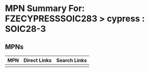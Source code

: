 



# MPN Summary For: FZECYPRESSSOIC283 > cypress : SOIC28-3

## MPNs
  

|MPN|Direct Links|Search Links|
| :--- | :--- | :--- |
||||
